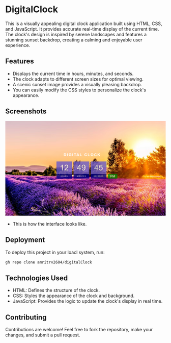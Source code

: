 # DigitalClock

<p>This is a visually appealing digital clock application built using HTML, CSS, and JavaScript. It provides accurate real-time display of the current time. The clock's design is inspired by serene landscapes and features a stunning sunset backdrop, creating a calming and enjoyable user experience.</p>


## Features

- Displays the current time in hours, minutes, and seconds.
- The clock adapts to different screen sizes for optimal viewing.
- A scenic sunset image provides a visually pleasing backdrop.
- You can easily modify the CSS styles to personalize the clock's appearance.


## Screenshots

![Digital Clock project](https://github.com/amritrv2604/digitalClock/blob/main/assets/DigitalClock.png?raw=true)
- This is how the interface looks like.


## Deployment

To deploy this project in your loacl system, run:
```bash
gh repo clone amritrv2604/digitalClock
```


## Technologies Used

- HTML: Defines the structure of the clock.
- CSS: Styles the appearance of the clock and background.
- JavaScript: Provides the logic to update the clock's display in real time.


## Contributing

Contributions are welcome! Feel free to fork the repository, make your changes, and submit a pull request.
